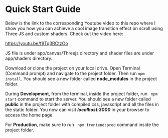 # Quick Start Guide

Below is the link to the corresponding Youtube video to this repo where I show you how you can achieve a cool image transition effect on scroll using Three JS and custom shaders. Check out the video here:

https://youtu.be/f9Tq3RCtzOo

JS file is under app/canvas/Threejs directory and shader files are under app/shaders directory.

Download or clone the project on your local drive. Open Terminal (Command prompt) and navigate to the project folder. Then run ```npm install```. You should see a new folder called **node_modules** in the project folder.

During **Development**, from the terminal, inside the project folder, run ``` npm start``` command to start the server. You should see a new folder called **public** in the project folder with compiled css, javascript and all the files in the static folder. You now can visit ***localhost:3000*** in your browser to access the home page.

For **Production**, make sure to run ``` npm frontend:prod``` command inside the project folder.